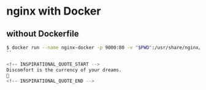 # nginx with Docker

## without Dockerfile
```sh
$ docker run --name nginx-docker -p 9000:80 -v "$PWD":/usr/share/nginx/html:ro -d nginx
``

<!-- INSPIRATIONAL_QUOTE_START -->
Discomfort is the currency of your dreams.
🐶
<!-- INSPIRATIONAL_QUOTE_END -->

